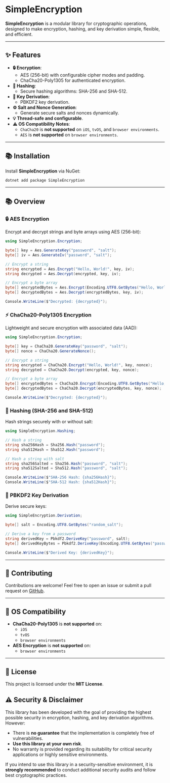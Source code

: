 ﻿# SimpleEncryption

**SimpleEncryption** is a modular library for cryptographic operations, designed to make encryption, hashing, and key derivation simple, flexible, and efficient.

---

## ✨ Features
- **🔒 Encryption**:
  - AES (256-bit) with configurable cipher modes and padding.
  - ChaCha20-Poly1305 for authenticated encryption.
- **🔑 Hashing**:
  - Secure hashing algorithms: SHA-256 and SHA-512.
- **🧬 Key Derivation**:
  - PBKDF2 key derivation.
- **⚙️ Salt and Nonce Generation**:
  - Generate secure salts and nonces dynamically.
- **💡 Thread-safe and configurable**.
- **⚠️ OS Compatibility Notes**:
  - `ChaCha20` is **not supported** on `iOS`, `tvOS`, and `browser environments`.
  - `AES` is **not supported** on `browser environments`.

---

## 📚 Installation

Install **SimpleEncryption** via NuGet:

```bash
dotnet add package SimpleEncryption
```

---

## 📚 Overview

### 🔒 **AES Encryption**
Encrypt and decrypt strings and byte arrays using AES (256-bit):
```csharp
using SimpleEncryption.Encryption;

byte[] key = Aes.GenerateKey("password", "salt");
byte[] iv = Aes.GenerateIv("password", "salt");

// Encrypt a string
string encrypted = Aes.Encrypt("Hello, World!", key, iv);
string decrypted = Aes.Decrypt(encrypted, key, iv);

// Encrypt a byte array
byte[] encryptedBytes = Aes.Encrypt(Encoding.UTF8.GetBytes("Hello, World!"), key, iv);
byte[] decryptedBytes = Aes.Decrypt(encryptedBytes, key, iv);

Console.WriteLine($"Decrypted: {decrypted}");
```

### ⚡ **ChaCha20-Poly1305 Encryption**
Lightweight and secure encryption with associated data (AAD):
```csharp
using SimpleEncryption.Encryption;

byte[] key = ChaCha20.GenerateKey("password", "salt");
byte[] nonce = ChaCha20.GenerateNonce();

// Encrypt a string
string encrypted = ChaCha20.Encrypt("Hello, World!", key, nonce);
string decrypted = ChaCha20.Decrypt(encrypted, key, nonce);

// Encrypt a byte array
byte[] encryptedBytes = ChaCha20.Encrypt(Encoding.UTF8.GetBytes("Hello, World!"), key, nonce);
byte[] decryptedBytes = ChaCha20.Decrypt(encryptedBytes, key, nonce);

Console.WriteLine($"Decrypted: {decrypted}");
```

### 🔑 **Hashing (SHA-256 and SHA-512)**
Hash strings securely with or without salt:
```csharp
using SimpleEncryption.Hashing;

// Hash a string
string sha256Hash = Sha256.Hash("password");
string sha512Hash = Sha512.Hash("password");

// Hash a string with salt
string sha256Salted = Sha256.Hash("password", "salt");
string sha512Salted = Sha512.Hash("password", "salt");

Console.WriteLine($"SHA-256 Hash: {sha256Hash}");
Console.WriteLine($"SHA-512 Hash: {sha512Hash}");
```

### 🧬 **PBKDF2 Key Derivation**
Derive secure keys:
```csharp
using SimpleEncryption.Derivation;

byte[] salt = Encoding.UTF8.GetBytes("random_salt");

// Derive a key from a password
string derivedKey = Pbkdf2.DeriveKey("password", salt);
byte[] derivedKeyBytes = Pbkdf2.DeriveKey(Encoding.UTF8.GetBytes("password"), salt);

Console.WriteLine($"Derived Key: {derivedKey}");
```

---

## 🤝 Contributing
Contributions are welcome! Feel free to open an issue or submit a pull request on [GitHub](https://github.com/Davimity/Simple/tree/main/SimpleEncryption).

---

## 🐝 OS Compatibility
- **ChaCha20-Poly1305** is **not supported** on:
  - `iOS`
  - `tvOS`
  - `browser environments`
- **AES Encryption** is **not supported** on:
  - `browser environments`

---

## 🐝 License
This project is licensed under the **MIT License**.

## ⚠️ Security & Disclaimer

This library has been developed with the goal of providing the highest possible security in encryption, hashing, and key derivation algorithms. However:

- There is **no guarantee** that the implementation is completely free of vulnerabilities.
- **Use this library at your own risk**.
- No warranty is provided regarding its suitability for critical security applications or highly sensitive environments.

If you intend to use this library in a security-sensitive environment, it is **strongly recommended** to conduct additional security audits and follow best cryptographic practices.
